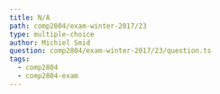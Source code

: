 ```yaml
---
title: N/A
path: comp2804/exam-winter-2017/23
type: multiple-choice
author: Michiel Smid
question: comp2804/exam-winter-2017/23/question.ts
tags:
  - comp2804
  - comp2804-exam
---
```

